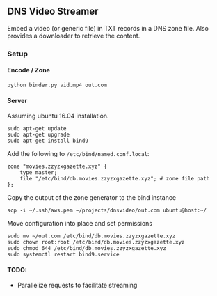 ## DNS Video Streamer

Embed a video (or generic file) in TXT records in a DNS zone file.  Also
provides a downloader to retrieve the content.

### Setup

#### Encode / Zone
```
python binder.py vid.mp4 out.com
```

#### Server
Assuming ubuntu 16.04 installation.

```
sudo apt-get update
sudo apt-get upgrade
sudo apt-get install bind9
```

Add the following to `/etc/bind/named.conf.local`:
```
zone "movies.zzyzxgazette.xyz" {
    type master;
    file "/etc/bind/db.movies.zzyzxgazette.xyz"; # zone file path
};
```

Copy the output of the zone generator to the bind instance
```
scp -i ~/.ssh/aws.pem ~/projects/dnsvideo/out.com ubuntu@host:~/
```

Move configuration into place and set permissions
```
sudo mv ~/out.com /etc/bind/db.movies.zzyzxgazette.xyz
sudo chown root:root /etc/bind/db.movies.zzyzxgazette.xyz
sudo chmod 644 /etc/bind/db.movies.zzyzxgazette.xyz
sudo systemctl restart bind9.service
```




#### TODO:
 * Parallelize requests to facilitate streaming
